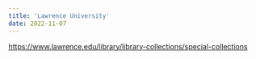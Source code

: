 ```yaml
---
title: 'Lawrence University'
date: 2022-11-07
---
```

https://www.lawrence.edu/library/library-collections/special-collections
